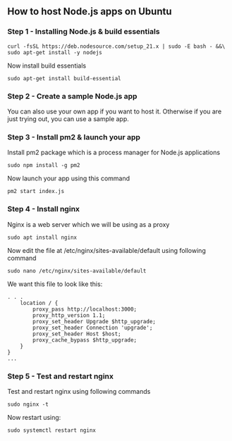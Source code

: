 ## How to host Node.js apps on Ubuntu

### Step 1 - Installing Node.js & build essentials
```
curl -fsSL https://deb.nodesource.com/setup_21.x | sudo -E bash - &&\
sudo apt-get install -y nodejs
```
Now install build essentials
```
sudo apt-get install build-essential
```

### Step 2 - Create a sample Node.js app
You can also use your own app if you want to host it. Otherwise if you are just trying out, you can use a sample app.


### Step 3 - Install pm2 & launch your app
Install pm2 package which is a process manager for Node.js applications
```
sudo npm install -g pm2
```

Now launch your app using this command
```
pm2 start index.js
```

### Step 4 - Install nginx
Nginx is a web server which we will be using as a proxy
```
sudo apt install nginx
```

Now edit the file at /etc/nginx/sites-available/default using following command 
```
sudo nano /etc/nginx/sites-available/default
```

We want this file to look like this:
```
. . .
    location / {
        proxy_pass http://localhost:3000;
        proxy_http_version 1.1;
        proxy_set_header Upgrade $http_upgrade;
        proxy_set_header Connection 'upgrade';
        proxy_set_header Host $host;
        proxy_cache_bypass $http_upgrade;
    }
}
...
```

### Step 5 - Test and restart nginx
Test and restart nginx using following commands
```
sudo nginx -t
```
Now restart using:
```
sudo systemctl restart nginx
```